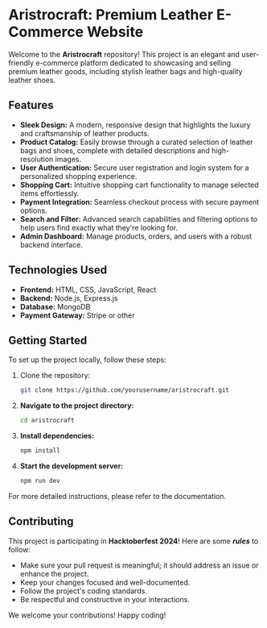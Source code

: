# Aristrocraft: Premium Leather E-Commerce Website

Welcome to the **Aristrocraft** repository! This project is an elegant and user-friendly e-commerce platform dedicated to showcasing and selling premium leather goods, including stylish leather bags and high-quality leather shoes.

## Features

- **Sleek Design:** A modern, responsive design that highlights the luxury and craftsmanship of leather products.
- **Product Catalog:** Easily browse through a curated selection of leather bags and shoes, complete with detailed descriptions and high-resolution images.
- **User Authentication:** Secure user registration and login system for a personalized shopping experience.
- **Shopping Cart:** Intuitive shopping cart functionality to manage selected items effortlessly.
- **Payment Integration:** Seamless checkout process with secure payment options.
- **Search and Filter:** Advanced search capabilities and filtering options to help users find exactly what they're looking for.
- **Admin Dashboard:** Manage products, orders, and users with a robust backend interface.

## Technologies Used

- **Frontend:** HTML, CSS, JavaScript, React
- **Backend:** Node.js, Express.js
- **Database:** MongoDB
- **Payment Gateway:** Stripe or other

## Getting Started

To set up the project locally, follow these steps:

1. Clone the repository:
   ```bash
   git clone https://github.com/yourusername/aristrocraft.git
   ```

2. **Navigate to the project directory:**
   ```bash
   cd aristrocraft
   ```

3. **Install dependencies:**
   ```bash
   npm install
   ```

4. **Start the development server:**
   ```bash
   npm run dev
   ```

For more detailed instructions, please refer to the documentation.

## Contributing

This project is participating in **Hacktoberfest 2024**! Here are some ***rules*** to follow:

 
   
- Make sure your pull request is meaningful; it should address an issue or enhance the project.
- Keep your changes focused and well-documented.
- Follow the project's coding standards.
- Be respectful and constructive in your interactions.

We welcome your contributions! Happy coding!

